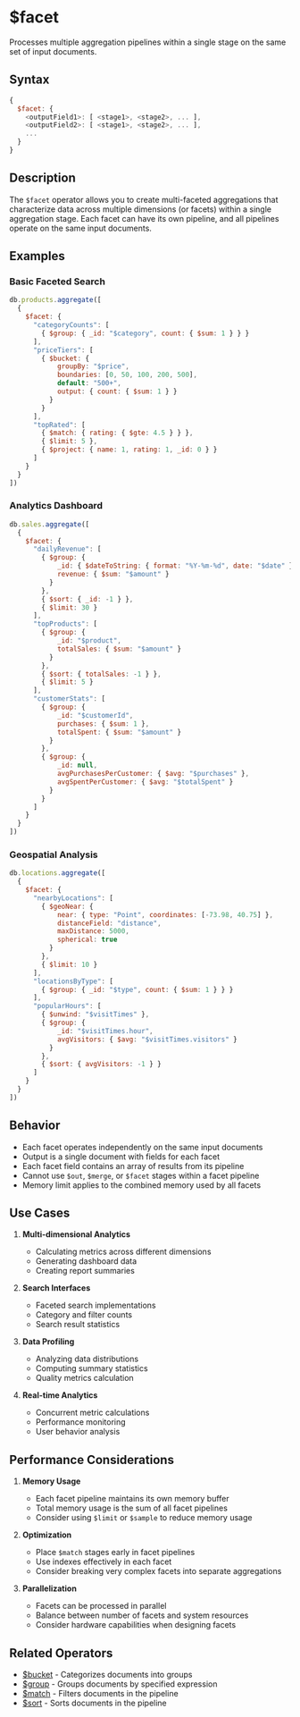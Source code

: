 # $facet

Processes multiple aggregation pipelines within a single stage on the same set of input documents.

## Syntax

```javascript
{
  $facet: {
    <outputField1>: [ <stage1>, <stage2>, ... ],
    <outputField2>: [ <stage1>, <stage2>, ... ],
    ...
  }
}
```

## Description

The `$facet` operator allows you to create multi-faceted aggregations that characterize data across multiple dimensions (or facets) within a single aggregation stage. Each facet can have its own pipeline, and all pipelines operate on the same input documents.

## Examples

### Basic Faceted Search

```javascript
db.products.aggregate([
  {
    $facet: {
      "categoryCounts": [
        { $group: { _id: "$category", count: { $sum: 1 } } }
      ],
      "priceTiers": [
        { $bucket: {
            groupBy: "$price",
            boundaries: [0, 50, 100, 200, 500],
            default: "500+",
            output: { count: { $sum: 1 } }
          }
        }
      ],
      "topRated": [
        { $match: { rating: { $gte: 4.5 } } },
        { $limit: 5 },
        { $project: { name: 1, rating: 1, _id: 0 } }
      ]
    }
  }
])
```

### Analytics Dashboard

```javascript
db.sales.aggregate([
  {
    $facet: {
      "dailyRevenue": [
        { $group: {
            _id: { $dateToString: { format: "%Y-%m-%d", date: "$date" } },
            revenue: { $sum: "$amount" }
          }
        },
        { $sort: { _id: -1 } },
        { $limit: 30 }
      ],
      "topProducts": [
        { $group: {
            _id: "$product",
            totalSales: { $sum: "$amount" }
          }
        },
        { $sort: { totalSales: -1 } },
        { $limit: 5 }
      ],
      "customerStats": [
        { $group: {
            _id: "$customerId",
            purchases: { $sum: 1 },
            totalSpent: { $sum: "$amount" }
          }
        },
        { $group: {
            _id: null,
            avgPurchasesPerCustomer: { $avg: "$purchases" },
            avgSpentPerCustomer: { $avg: "$totalSpent" }
          }
        }
      ]
    }
  }
])
```

### Geospatial Analysis

```javascript
db.locations.aggregate([
  {
    $facet: {
      "nearbyLocations": [
        { $geoNear: {
            near: { type: "Point", coordinates: [-73.98, 40.75] },
            distanceField: "distance",
            maxDistance: 5000,
            spherical: true
          }
        },
        { $limit: 10 }
      ],
      "locationsByType": [
        { $group: { _id: "$type", count: { $sum: 1 } } }
      ],
      "popularHours": [
        { $unwind: "$visitTimes" },
        { $group: {
            _id: "$visitTimes.hour",
            avgVisitors: { $avg: "$visitTimes.visitors" }
          }
        },
        { $sort: { avgVisitors: -1 } }
      ]
    }
  }
])
```

## Behavior

- Each facet operates independently on the same input documents
- Output is a single document with fields for each facet
- Each facet field contains an array of results from its pipeline
- Cannot use `$out`, `$merge`, or `$facet` stages within a facet pipeline
- Memory limit applies to the combined memory used by all facets

## Use Cases

1. **Multi-dimensional Analytics**
   - Calculating metrics across different dimensions
   - Generating dashboard data
   - Creating report summaries

2. **Search Interfaces**
   - Faceted search implementations
   - Category and filter counts
   - Search result statistics

3. **Data Profiling**
   - Analyzing data distributions
   - Computing summary statistics
   - Quality metrics calculation

4. **Real-time Analytics**
   - Concurrent metric calculations
   - Performance monitoring
   - User behavior analysis

## Performance Considerations

1. **Memory Usage**
   - Each facet pipeline maintains its own memory buffer
   - Total memory usage is the sum of all facet pipelines
   - Consider using `$limit` or `$sample` to reduce memory usage

2. **Optimization**
   - Place `$match` stages early in facet pipelines
   - Use indexes effectively in each facet
   - Consider breaking very complex facets into separate aggregations

3. **Parallelization**
   - Facets can be processed in parallel
   - Balance between number of facets and system resources
   - Consider hardware capabilities when designing facets

## Related Operators

- [$bucket](bucket.md) - Categorizes documents into groups
- [$group](group.md) - Groups documents by specified expression
- [$match](match.md) - Filters documents in the pipeline
- [$sort](sort.md) - Sorts documents in the pipeline 